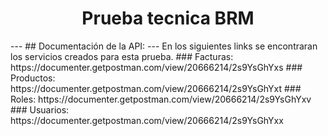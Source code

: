 <h1 align="center"> Prueba tecnica BRM </h1>
---
## Documentación de la API:
---
En los siguientes links se encontraran los servicios creados para esta prueba.
### Facturas: https://documenter.getpostman.com/view/20666214/2s9YsGhYxs
### Productos: https://documenter.getpostman.com/view/20666214/2s9YsGhYxt
### Roles: https://documenter.getpostman.com/view/20666214/2s9YsGhYxv
### Usuarios: https://documenter.getpostman.com/view/20666214/2s9YsGhYxx


